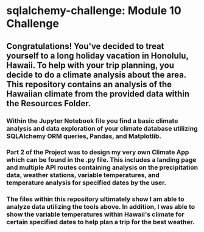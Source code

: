 # sqlalchemy-challenge: Module 10 Challenge

## Congratulations! You've decided to treat yourself to a long holiday vacation in Honolulu, Hawaii. To help with your trip planning, you decide to do a climate analysis about the area. This repository contains an analysis of the Hawaiian climate from the provided data within the Resources Folder.

### Within the Jupyter Notebook file you find a basic climate analysis and data exploration of your climate database utilizing SQLAlchemy ORM queries, Pandas, and Matplotlib.

### Part 2 of the Project was to design my very own Climate App which can be found in the .py file. This includes a landing page and multiple API routes containing analysis on the precipitation data, weather stations, variable temperatures, and temperature analysis for specified dates by the user.

### The files within this repository ultimately show I am able to analyze data utilizing the tools above. In addition, I was able to show the variable temperatures within Hawaii's climate for certain specified dates to help plan a trip for the best weather.
